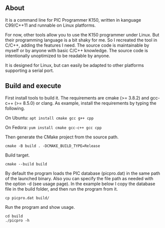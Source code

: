 ## About

It is a command line for PIC Programmer K150, written in kanguage C99/C++11 and runnable on Linux platforms.

For now, other tools allow you to use the K150 programmer under Linux. But their programming language is a bit shaky for me.
So I recreated the tool in C/C++, adding the features I need.
The source code is maintainable by myself or by anyone with basic C/C++ knowledge.
The source code is intentionally unoptimized to be readable by anyone.

It is designed for Linux, but can easily be adapted to other platforms supporting a serial port.

## Build and execute

First install tools to build it. The requirements are cmake (>= 3.8.2) and gcc-c++ (>= 8.5.0) or clang.
As example, install the requirements by typing the following.

On Ubuntu:
`apt install cmake gcc g++ cpp`

On Fedora:
`yum install cmake gcc-c++ gcc cpp`

Then generate the CMake project from the source path.
```
cmake -B build . -DCMAKE_BUILD_TYPE=Release
```
Build target.
```
cmake --build build
```
By default the program loads the PIC database (picpro.dat) in the same path of the launched binary.
Also you can specify the file path as needed with the option -d (see usage page). In the example below
I copy the database file in the build folder, and then run the program from it.
```
cp picpro.dat build/
```
Run the program and show usage.
```
cd build
./picpro -h
```

